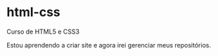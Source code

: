 # html-css
Curso de HTML5 e CSS3

Estou aprendendo a criar site e agora irei gerenciar meus repositórios.